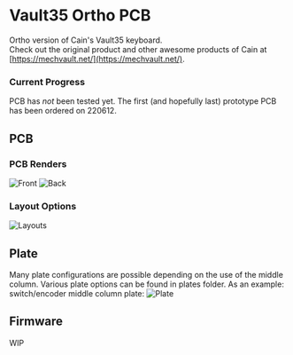 # Vault35 Ortho PCB
Ortho version of Cain's Vault35 keyboard.  
Check out the original product and other awesome products of Cain at [https://mechvault.net/](https://mechvault.net/).  

### Current Progress
PCB has _not_ been tested yet. The first (and hopefully last) prototype PCB has been ordered on 220612.

## PCB
### PCB Renders
![Front](https://github.com/galvy0/vault35_ortho/blob/main/images/vault35_ortho_pcb_front.png)
![Back](https://github.com/galvy0/vault35_ortho/blob/main/images/vault35_ortho_pcb_back.png)

### Layout Options
![Layouts](https://github.com/galvy0/vault35_ortho/blob/main/images/vault35_ortho_layout.png)

## Plate
Many plate configurations are possible depending on the use of the middle column.
Various plate options can be found in plates folder.
As an example: switch/encoder middle column plate:
![Plate](https://github.com/galvy0/vault35_ortho/blob/main/images/vault35_ortho_plate_1u.png)

## Firmware
WIP
